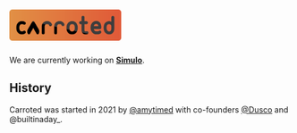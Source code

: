# [<img src="https://raw.githubusercontent.com/Carroted/.github/main/logo.svg" width="200px" alt="Carroted Logo" />](https://github.com/Carroted)

We are currently working on **[Simulo](https://discord.gg/AUzmquMkB6)**.

## History

Carroted was started in 2021 by [@amytimed](https://github.com/amytimed) with co-founders [@Dusco](https://github.com/Dusco) and @builtinaday_.

